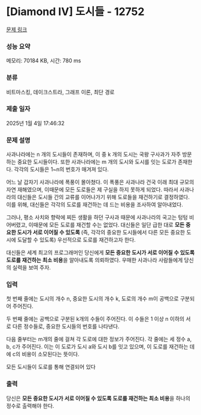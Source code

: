 # [Diamond IV] 도시들 - 12752 

[문제 링크](https://www.acmicpc.net/problem/12752) 

### 성능 요약

메모리: 70184 KB, 시간: 780 ms

### 분류

비트마스킹, 데이크스트라, 그래프 이론, 최단 경로

### 제출 일자

2025년 1월 4일 17:46:32

### 문제 설명

<p>사과나라에는 n 개의 도시들이 존재하며, 이 중 k 개의 도시는 국왕 구사과가 자주 방문하는 중요한 도시들이다. 또한 사과나라에는 m 개의 도시와 도시를 잇는 도로가 존재한다. 각각의 도시들은 1~n의 번호가 매겨져 있다.</p>

<p>어느 날 갑자기 사과나라에 폭풍이 몰아쳤다. 이 폭풍은 사과나라 건국 이래 최대 규모의 자연 재해였으며, 이때문에 모든 도로들은 제 구실을 하지 못하게 되었다. 따라서 사과나라의 대신들은 도시들 간의 교류를 이어나가기 위해 도로들을 재건하기로 결정하였다. 이를 위해, 대신들은 각각의 도로를 재건하는 데 드는 비용을 조사하여 알아내었다.</p>

<p>그러나, 평소 사치와 향락에 찌든 생활을 하던 구사과 때문에 사과나라의 국고는 텅텅 비어버렸고, 이때문에 모든 도로를 재건할 수는 없었다. 대신들은 일단 급한 대로 <strong>모든 중요한 도시가 서로 이어질 수 있도록 </strong>(즉, 각각의 중요한 도시들에서 다른 모든 중요한 도시에 도달할 수 있도록) 우선적으로 도로를 재건하고자 한다.</p>

<p>대신들은 세계 최고의 프로그래머인 당신에게 <strong>모든 중요한 도시가 서로 이어질 수 있도록 도로를 재건하는 최소 비용</strong>을 알아내도록 의뢰하였다. 우매한 사과나라 사람들에게 당신의 실력을 보여 주자.</p>

### 입력 

 <p>첫 번째 줄에는 도시의 개수 n, 중요한 도시의 개수 k, 도로의 개수 m이 공백으로 구분되어 주어진다.</p>

<p>두 번째 줄에는 공백으로 구분된 k개의 수들이 주어진다. 이 수들은 1 이상 n 이하의 서로 다른 정수들로, 중요한 도시들의 번호를 나타낸다.</p>

<p>다음 줄부터는 m개의 줄에 걸쳐 각 도로에 대한 정보가 주어진다. 각 줄에는 세 정수 a, b, c가 주어진다. 이는 이 도로가 도시 a와 도시 b를 잇고 있으며, 이 도로를 재건하는 데에 c의 비용이 소모된다는 뜻이다.</p>

<p>모든 도시들이 도로를 통해 연결되어 있다</p>

### 출력 

 <p>당신은 <strong>모든 중요한 도시가 서로 이어질 수 있도록 도로를 재건하는 최소 비용</strong>을 하나의 정수로 출력해야 한다.</p>

